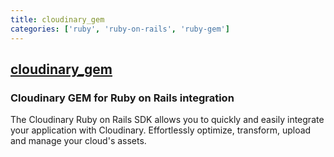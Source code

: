 ```yaml
---
title: cloudinary_gem
categories: ['ruby', 'ruby-on-rails', 'ruby-gem']
---
```

## [cloudinary_gem](https://github.com/cloudinary/cloudinary_gem)

### Cloudinary GEM for Ruby on Rails integration


The Cloudinary Ruby on Rails SDK allows you to quickly and easily integrate your application with Cloudinary.
Effortlessly optimize, transform, upload and manage your cloud's assets.
